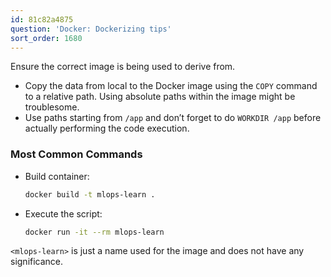```yaml
---
id: 81c82a4875
question: 'Docker: Dockerizing tips'
sort_order: 1680
---
```


Ensure the correct image is being used to derive from.

- Copy the data from local to the Docker image using the `COPY` command to a relative path. Using absolute paths within the image might be troublesome.
- Use paths starting from `/app` and don’t forget to do `WORKDIR /app` before actually performing the code execution.

### Most Common Commands

- Build container:

  ```bash
  docker build -t mlops-learn .
  ```

- Execute the script:

  ```bash
  docker run -it --rm mlops-learn
  ```

`<mlops-learn>` is just a name used for the image and does not have any significance.